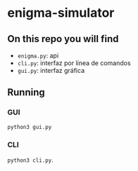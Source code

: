 # enigma-simulator

## On this repo you will find
+ `enigma.py`: api
+ `cli.py`: interfaz por línea de comandos
+ `gui.py`: interfaz gráfica

## Running
### GUI
`python3 gui.py`

### CLI
`python3 cli.py`.


